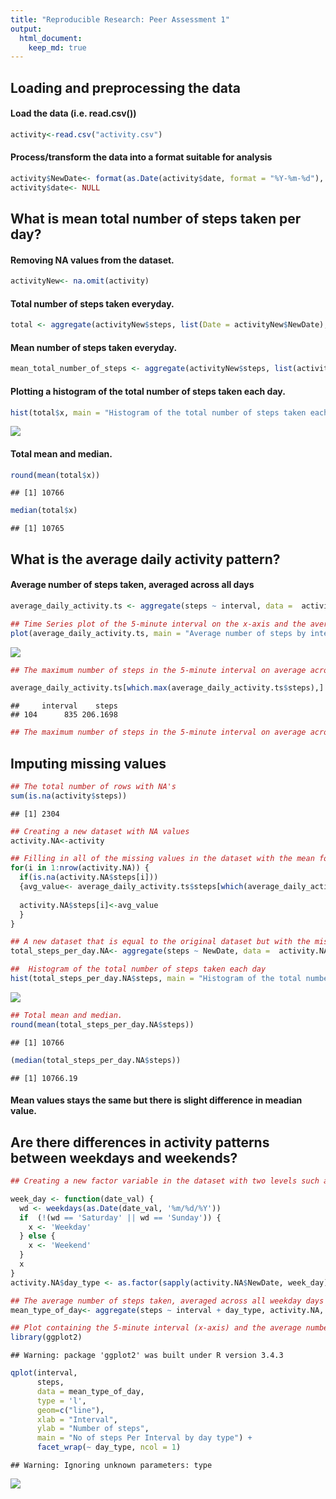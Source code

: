 ```yaml
---
title: "Reproducible Research: Peer Assessment 1"
output: 
  html_document:
    keep_md: true
---
```



## Loading and preprocessing the data
#### Load the data (i.e. read.csv())


```r
activity<-read.csv("activity.csv")
```

#### Process/transform the data into a format suitable for analysis

```r
activity$NewDate<- format(as.Date(activity$date, format = "%Y-%m-%d"), "%m/%d/%Y")
activity$date<- NULL
```


## What is mean total number of steps taken per day?
#### Removing NA values from the dataset.

```r
activityNew<- na.omit(activity)
```

#### Total number of steps taken everyday.

```r
total <- aggregate(activityNew$steps, list(Date = activityNew$NewDate), sum)
```

#### Mean number of steps taken everyday.

```r
mean_total_number_of_steps <- aggregate(activityNew$steps, list(activityNew$NewDate), na.rm = TRUE, mean)
```

#### Plotting a histogram of the total number of steps taken each day.

```r
hist(total$x, main = "Histogram of the total number of steps taken each day", xlab = "Total number of steps taken each day", border = "blue", col = "red")
```

![](PA1_template_files/figure-html/unnamed-chunk-5-1.png)<!-- -->

#### Total mean and median.

```r
round(mean(total$x))
```

```
## [1] 10766
```

```r
median(total$x)
```

```
## [1] 10765
```

## What is the average daily activity pattern?
#### Average number of steps taken, averaged across all days

```r
average_daily_activity.ts <- aggregate(steps ~ interval, data =  activityNew, mean)

## Time Series plot of the 5-minute interval on the x-axis and the average number of steps taken, averaged across all days on the y-axis.
plot(average_daily_activity.ts, main = "Average number of steps by interval", ylab = " Average number of steps taken", xlab = "Time intervals", type = "l", pch = 20)
```

![](PA1_template_files/figure-html/unnamed-chunk-7-1.png)<!-- -->

```r
## The maximum number of steps in the 5-minute interval on average across all the days in the dataset.

average_daily_activity.ts[which.max(average_daily_activity.ts$steps),]
```

```
##     interval    steps
## 104      835 206.1698
```

```r
## The maximum number of steps in the 5-minute interval on average across all the days in the dataset is at interval 835 with a value of 206.1698.
```

## Imputing missing values

```r
## The total number of rows with NA's
sum(is.na(activity$steps))
```

```
## [1] 2304
```

```r
## Creating a new dataset with NA values
activity.NA<-activity
```


```r
## Filling in all of the missing values in the dataset with the mean for that 5-minute interval
for(i in 1:nrow(activity.NA)) { 
  if(is.na(activity.NA$steps[i]))
  {avg_value<- average_daily_activity.ts$steps[which(average_daily_activity.ts$interval == activity.NA$interval[i])]
    
  activity.NA$steps[i]<-avg_value
  }
}
```


```r
## A new dataset that is equal to the original dataset but with the missing data filled in with the mean of the 5-minute interval.
total_steps_per_day.NA<- aggregate(steps ~ NewDate, data =  activity.NA, sum)
```


```r
##  Histogram of the total number of steps taken each day
hist(total_steps_per_day.NA$steps, main = "Histogram of the total number of steps taken each day", xlab = "Total number of steps taken each day", border = "blue", col = "red")
```

![](PA1_template_files/figure-html/unnamed-chunk-11-1.png)<!-- -->

```r
## Total mean and median.
round(mean(total_steps_per_day.NA$steps))
```

```
## [1] 10766
```

```r
(median(total_steps_per_day.NA$steps))
```

```
## [1] 10766.19
```
#### Mean values stays the same but there is slight difference in meadian value.

## Are there differences in activity patterns between weekdays and weekends?

```r
## Creating a new factor variable in the dataset with two levels such as "weekday" and "weekend" 

week_day <- function(date_val) {
  wd <- weekdays(as.Date(date_val, '%m/%d/%Y'))
  if  (!(wd == 'Saturday' || wd == 'Sunday')) {
    x <- 'Weekday'
  } else {
    x <- 'Weekend'
  }
  x
}
activity.NA$day_type <- as.factor(sapply(activity.NA$NewDate, week_day))

## The average number of steps taken, averaged across all weekday days or weekend days
mean_type_of_day<- aggregate(steps ~ interval + day_type, activity.NA, mean)

## Plot containing the 5-minute interval (x-axis) and the average number of steps taken, averaged across all weekday days or weekend days (y-axis)
library(ggplot2)
```

```
## Warning: package 'ggplot2' was built under R version 3.4.3
```

```r
qplot(interval, 
      steps, 
      data = mean_type_of_day, 
      type = 'l', 
      geom=c("line"),
      xlab = "Interval", 
      ylab = "Number of steps", 
      main = "No of steps Per Interval by day type") +
      facet_wrap(~ day_type, ncol = 1)
```

```
## Warning: Ignoring unknown parameters: type
```

![](PA1_template_files/figure-html/unnamed-chunk-12-1.png)<!-- -->


